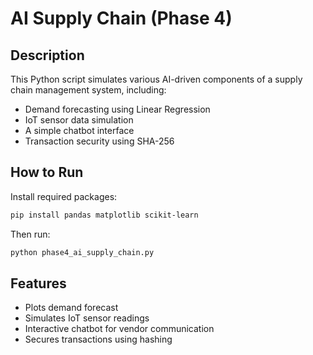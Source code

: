 # AI Supply Chain (Phase 4)

## Description
This Python script simulates various AI-driven components of a supply chain management system, including:
- Demand forecasting using Linear Regression
- IoT sensor data simulation
- A simple chatbot interface
- Transaction security using SHA-256

## How to Run
Install required packages:

```bash
pip install pandas matplotlib scikit-learn
```

Then run:

```bash
python phase4_ai_supply_chain.py
```

## Features
- Plots demand forecast
- Simulates IoT sensor readings
- Interactive chatbot for vendor communication
- Secures transactions using hashing
